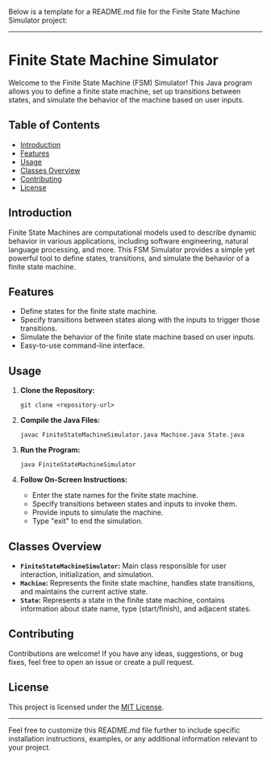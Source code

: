 Below is a template for a README.md file for the Finite State Machine Simulator project:

---

# Finite State Machine Simulator

Welcome to the Finite State Machine (FSM) Simulator! This Java program allows you to define a finite state machine, set up transitions between states, and simulate the behavior of the machine based on user inputs.

## Table of Contents
- [Introduction](#introduction)
- [Features](#features)
- [Usage](#usage)
- [Classes Overview](#classes-overview)
- [Contributing](#contributing)
- [License](#license)

## Introduction
Finite State Machines are computational models used to describe dynamic behavior in various applications, including software engineering, natural language processing, and more. This FSM Simulator provides a simple yet powerful tool to define states, transitions, and simulate the behavior of a finite state machine.

## Features
- Define states for the finite state machine.
- Specify transitions between states along with the inputs to trigger those transitions.
- Simulate the behavior of the finite state machine based on user inputs.
- Easy-to-use command-line interface.

## Usage
1. **Clone the Repository:**
   ```
   git clone <repository-url>
   ```

2. **Compile the Java Files:**
   ```
   javac FiniteStateMachineSimulator.java Machine.java State.java
   ```

3. **Run the Program:**
   ```
   java FiniteStateMachineSimulator
   ```

4. **Follow On-Screen Instructions:**
   - Enter the state names for the finite state machine.
   - Specify transitions between states and inputs to invoke them.
   - Provide inputs to simulate the machine.
   - Type "exit" to end the simulation.

## Classes Overview
- **`FiniteStateMachineSimulator`:** Main class responsible for user interaction, initialization, and simulation.
- **`Machine`:** Represents the finite state machine, handles state transitions, and maintains the current active state.
- **`State`:** Represents a state in the finite state machine, contains information about state name, type (start/finish), and adjacent states.

## Contributing
Contributions are welcome! If you have any ideas, suggestions, or bug fixes, feel free to open an issue or create a pull request.

## License
This project is licensed under the [MIT License](LICENSE).

---

Feel free to customize this README.md file further to include specific installation instructions, examples, or any additional information relevant to your project.

